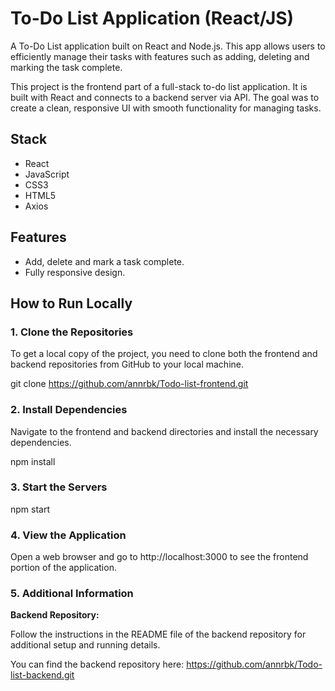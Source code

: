 # **To-Do List Application (React/JS)**

A To-Do List application built on React and Node.js. This app allows users to efficiently manage their tasks with features such as adding, deleting and marking the task complete.

This project is the frontend part of a full-stack to-do list application. It is built with React and connects to a backend server via API. The goal was to create a clean, responsive UI with smooth functionality for managing tasks.

## Stack

- React
- JavaScript
- CSS3
- HTML5
- Axios

## Features

- Add, delete and mark a task complete.
- Fully responsive design.

## How to Run Locally

### 1. Clone the Repositories

To get a local copy of the project, you need to clone both the frontend and backend repositories from GitHub to your local machine.

git clone https://github.com/annrbk/Todo-list-frontend.git

### 2. Install Dependencies

Navigate to the frontend and backend directories and install the necessary dependencies.

npm install

### 3. Start the Servers

npm start

### 4. View the Application

Open a web browser and go to http://localhost:3000 to see the frontend portion of the application.

### 5. Additional Information

**Backend Repository:**

Follow the instructions in the README file of the backend repository for additional setup and running details. 

You can find the backend repository here: https://github.com/annrbk/Todo-list-backend.git

